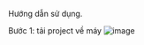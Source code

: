 Hướng dẫn sử dụng.

Bước 1: tải project về máy ![image](https://user-images.githubusercontent.com/64420667/122922624-03f2e980-d38e-11eb-9fb1-2293237d2753.png)

